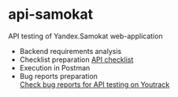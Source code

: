 # api-samokat
API testing of Yandex.Samokat web-application  
  - Backend requirements analysis []()  
  - Checklist preparation
[API checklist]()  
  - Execution in Postman []()  
  - Bug reports preparation  
[Check bug reports for API testing on Youtrack](https://anastasiia-gl.youtrack.cloud/issues?q=тег:%20diplom_api )  
